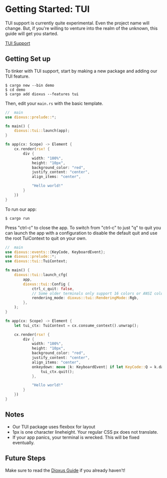 # Getting Started: TUI

TUI support is currently quite experimental. Even the project name will change. But, if you're willing to venture into the realm of the unknown, this guide will get you started.


[TUI Support](https://github.com/DioxusLabs/rink/raw/master/examples/example.png)


## Getting Set up


To tinker with TUI support, start by making a new package and adding our TUI feature.

```shell
$ cargo new --bin demo
$ cd demo
$ cargo add dioxus --features tui
```



Then, edit your `main.rs` with the basic template. 

```rust
//  main
use dioxus::prelude::*;

fn main() {
    dioxus::tui::launch(app);
}

fn app(cx: Scope) -> Element {
    cx.render(rsx! {
        div {
            width: "100%",
            height: "10px",
            background_color: "red",
            justify_content: "center",
            align_items: "center",

            "Hello world!"
        }
    })
}
```

To run our app:

```shell
$ cargo run
```

Press "ctrl-c" to close the app. To switch from "ctrl-c" to  just "q" to quit you can launch the app with a configuration to disable the default quit and use the root TuiContext to quit on your own.

```rust
//  main
use dioxus::events::{KeyCode, KeyboardEvent};
use dioxus::prelude::*;
use dioxus::tui::TuiContext;

fn main() {
    dioxus::tui::launch_cfg(
        app,
        dioxus::tui::Config {
            ctrl_c_quit: false,
            // Some older terminals only support 16 colors or ANSI colors if your terminal is one of these change this to BaseColors or ANSI
            rendering_mode: dioxus::tui::RenderingMode::Rgb,
        },
    );
}

fn app(cx: Scope) -> Element {
    let tui_ctx: TuiContext = cx.consume_context().unwrap();

    cx.render(rsx! {
        div {
            width: "100%",
            height: "10px",
            background_color: "red",
            justify_content: "center",
            align_items: "center",
            onkeydown: move |k: KeyboardEvent| if let KeyCode::Q = k.data.key_code {
                tui_ctx.quit();
            },

            "Hello world!"
        }
    })
}
```

## Notes

- Our TUI package uses flexbox for layout
- 1px is one character lineheight. Your regular CSS px does not translate.
- If your app panics, your terminal is wrecked. This will be fixed eventually.

## Future Steps

Make sure to read the [Dioxus Guide](https://dioxuslabs.com/guide) if you already haven't!

